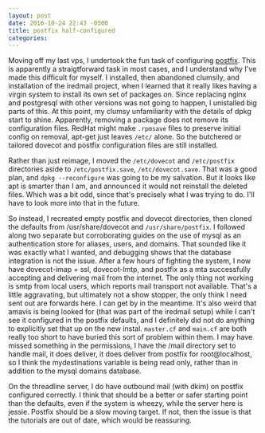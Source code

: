 ```yaml
---
layout: post
date: 2016-10-24 22:43 -0500
title: postfix half-configured
categories: 
---
```

Moving off my last vps, I undertook the fun task of configuring [postfix](http://postfix.org). This is apparently
a straigtforward task in most cases, and I understand why I've made this difficult for myself. I installed, then abandoned clumsily, and installation of the iredmail project, when
I learned that it really likes having a virgin system to install its own set of packages on.
Since replacing nginx and postgresql with other versions was not going to happen,
I unistalled big parts of this. At this point, my clumsy unfamiliarity with the details
of dpkg start to shine. Apparently, removing a package does not remove its configuration files. RedHat might make `.rpmsave` files to preserve initial config on removal, apt-get just leaves `/etc/` alone. So the butchered or tailored dovecot and postfix configuration files are
still installed.

Rather than just reimage, I moved the `/etc/dovecot` and `/etc/postfix` directories aside to
`/etc/postfix.save`, `/etc/dovecot.save`. That was a good plan, and `dpkg --reconfigure`
was going to be my salvation. But it looks like apt is smarter than I am, and announced
it would not reinstall the deleted files. Which was a bit odd, since that's precisely what
I was trying to do. I'll have to look more into that in the future.

So instead, I recreated empty postfix and dovecot directories, then cloned the defaults
from /usr/share/dovecot and `/usr/share/postfix`. I followed along two separate but corroborating guides on the use of mysql as an authentication store for aliases, users, and domains. That sounded like it was exactly what I wanted, and debugging shows that the
database integration is not the issue. After a few hours of fighting the system,
I now have dovecot-imap + ssl, dovecot-lmtp, and postfix as a mta successfully accepting and delivering mail from the internet. The only thing not working is smtp from local users,
which reports mail transport not available. That's a little aggravating, but ultimately not a show stopper, the only think I need sent out are forwards here. I can get by in the meantime. It's also weird that amavis is being looked for (that was part of the iredmail setup) while I can't see it configured in the postfix defaults, and I definitely did not do anything to explicitly set that up on the new instal. `master.cf` and `main.cf` are both really too short to have buried this sort of problem within them. I may have missed something in the permissions, I have the /mail directory set to handle mail, it does deliver, it does deliver from postfix for root@localhost, so I think the mydestinations variable is being read only, rather than in addition to the mysql domains database. 

On the threadline server, I do have outbound mail (with dkim) on postfix configured correctly. I think that should be a better or safer starting point than the defaults, even if the system is wheezy, while the server here is jessie. Postfix should be a slow moving target. If not, then the issue is that the tutorials are out of date, which would be reassuring.